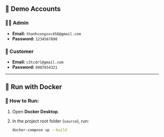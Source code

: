 ## 👤 Demo Accounts

### 🧑‍💼 Admin
- **Email:** `thanhcongzxc456@gmail.com`  
- **Password:** `1234567890`

### 👥 Customer
- **Email:** `c3tcdrl@gmail.com`  
- **Password:** `0987654321`

---

## 🐳 Run with Docker

### 🚀 How to Run:

1. Open **Docker Desktop**.
2. In the project root folder (`source`), run:

   ```bash
   docker-compose up --build
